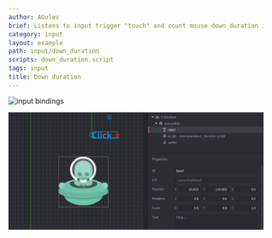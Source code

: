 ```yaml
---
author: AGulev
brief: Listens to input trigger "touch" and count mouse down duration in update method.
category: input
layout: example
path: input/down_duration
scripts: down_duration.script
tags: input
title: Down duration
---
```


![input bindings](input_binding.png)

![text](down_click.png)